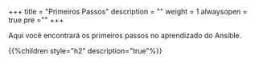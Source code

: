 +++
title = "Primeiros Passos"
description = ""
weight = 1
alwaysopen = true
pre ="<i class='fa fa-chevron-circle-right'></i>"
+++

Aqui você encontrará os primeiros passos no aprendizado do Ansible.


{{%children style="h2" description="true"%}}
